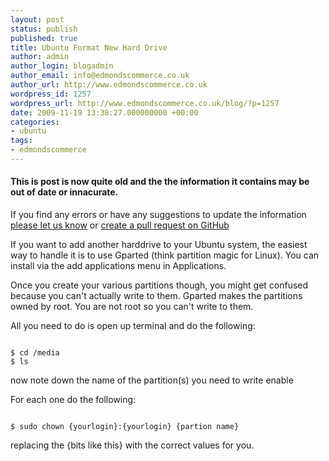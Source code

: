 ```yaml
---
layout: post
status: publish
published: true
title: Ubuntu Format New Hard Drive
author: admin
author_login: blogadmin
author_email: info@edmondscommerce.co.uk
author_url: http://www.edmondscommerce.co.uk
wordpress_id: 1257
wordpress_url: http://www.edmondscommerce.co.uk/blog/?p=1257
date: 2009-11-19 13:38:27.000000000 +00:00
categories:
- ubuntu
tags:
- edmondscommerce
---
```

<div class="oldpost"><h4>This is post is now quite old and the the information it contains may be out of date or innacurate.</h4>
<p>
If you find any errors or have any suggestions to update the information <a href="http://edmondscommerce.github.io/contact-us/index.html">please let us know</a>
or <a href="https://github.com/edmondscommerce/edmondscommerce.github.io">create a pull request on GitHub</a>
</p>
</div>
If you want to add another harddrive to your Ubuntu system, the easiest way to handle it is to use Gparted (think partition magic for Linux). You can install via the add applications menu in Applications.

Once you create your various partitions though, you might get confused because you can't actually write to them. Gparted makes the partitions owned by root. You are not root so you can't write to them.

All you need to do is open up terminal and do the following:
```

$ cd /media
$ ls

```
now note down the name of the partition(s) you need to write enable

For each one do the following:
```

$ sudo chown {yourlogin}:{yourlogin} {partion name}

```

replacing the {bits like this} with the correct values for you.
